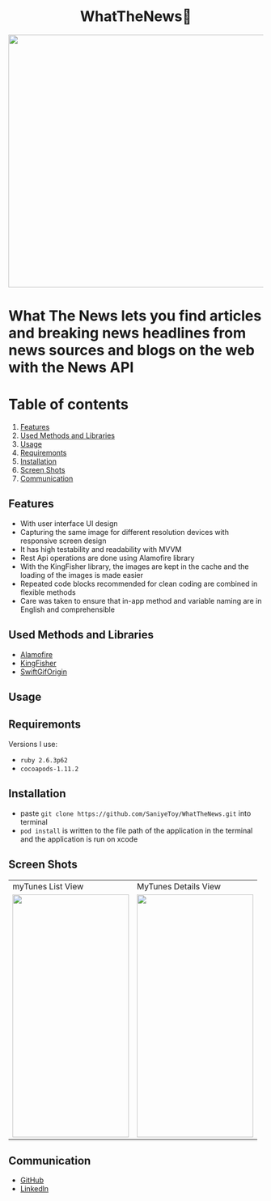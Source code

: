 
<h1 align="center">
 WhatTheNews🚀
</h1>

<img src="https://user-images.githubusercontent.com/75203610/174563737-49ba0859-ac7c-4af5-94e9-388ed9587402.gif" align="center" width="1000" height="500">

# What The News lets you find articles and breaking news headlines from news sources and blogs on the web with the News API

# Table of contents
1. [Features](#Features)
2. [Used Methods and Libraries](#UsedMethodsandLibraries)
4. [Usage](#Usage)
5. [Requiremonts](#Requiremonts)
6. [Installation](#Installation)
7. [Screen Shots](#ScreenShots)
8. [Communication](#Communication)

## Features<a name="Features"></a>

- With user interface UI design
- Capturing the same image for different resolution devices with responsive screen design
- It has high testability and readability with MVVM
- Rest Api operations are done using Alamofire library
- With the KingFisher library, the images are kept in the cache and the loading of the images is made easier
- Repeated code blocks recommended for clean coding are combined in flexible methods
- Care was taken to ensure that in-app method and variable naming are in English and comprehensible 
## Used Methods and Libraries <a name="UsedMethodsandLibraries"></a>
- [Alamofire](https://github.com/Alamofire/Alamofire)
- [KingFisher](https://github.com/onevcat/Kingfisher)
- [SwiftGifOrigin](https://cocoapods.org/pods/SwiftGifOrigin)

## Usage <a name="Usage"></a>

## Requiremonts <a name="Requiremonts"></a>
Versions I use:
- `ruby 2.6.3p62`
- `cocoapods-1.11.2` 

## Installation <a name="Installation"></a>
- paste `git clone https://github.com/SaniyeToy/WhatTheNews.git` into terminal
- `pod install` is written to the file path of the application in the terminal and the application is run on xcode
 ## Screen Shots <a name="ScreenShots"></a>

 <table>
  <tr>
    <td>myTunes List View </td>
    <td>MyTunes Details View</td>
 

  </tr>
  <tr>
    <td><img src="https://user-images.githubusercontent.com/75203610/174643171-62f0fa54-8d06-450c-b2e1-f83ca4c78a2b.png" width=230 height=480></td>
     <td><img src="https://user-images.githubusercontent.com/75203610/174643102-a7457541-84e6-41eb-98a7-eb34d249535a.png" width=230 height=480></td>
    
   
  </tr>
 </table>

## Communication <a name="Communication"></a>
- [GitHub](https://github.com/SaniyeToy)
- [Linkedln](https://www.linkedin.com/in/saniye-toy/)
